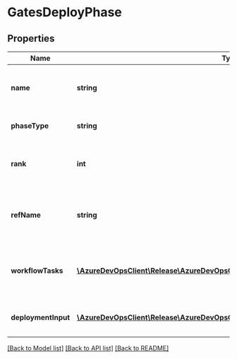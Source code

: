 # GatesDeployPhase

## Properties
Name | Type | Description | Notes
------------ | ------------- | ------------- | -------------
**name** | **string** | Gets and sets the name of deploy phase. | [optional] 
**phaseType** | **string** | Indicates the deploy phase type. | [optional] 
**rank** | **int** | Gets and sets the rank of deploy phase. | [optional] 
**refName** | **string** | Gets and sets the reference name of deploy phase. | [optional] 
**workflowTasks** | [**\AzureDevOpsClient\Release\AzureDevOpsClient\Release\Model\WorkflowTask[]**](WorkflowTask.md) | Gets and sets the workflow tasks for the deploy phase. | [optional] 
**deploymentInput** | [**\AzureDevOpsClient\Release\AzureDevOpsClient\Release\Model\GatesDeploymentInput**](GatesDeploymentInput.md) | Gets and sets the gate job input. | [optional] 

[[Back to Model list]](../README.md#documentation-for-models) [[Back to API list]](../README.md#documentation-for-api-endpoints) [[Back to README]](../README.md)


